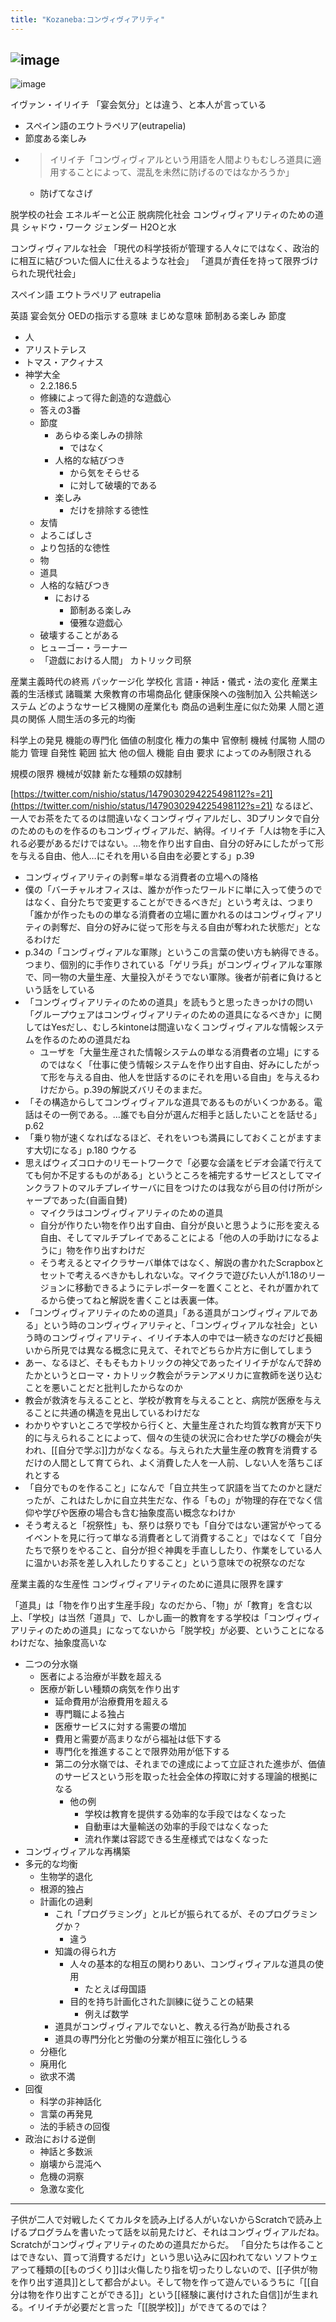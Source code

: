 ```yaml
---
title: "Kozaneba:コンヴィヴィアリティ"
---
```


![image](https://gyazo.com/0512d808ef160414683dc454db877c73/thumb/1000)
---

![image](https://gyazo.com/ecacabd129f0a27df63b02ad8b3ba7f7/thumb/1000)

イヴァン・イリイチ
「宴会気分」とは違う、と本人が言っている
- スペイン語のエウトラペリア(eutrapelia)
- 節度ある楽しみ
- > イリイチ「コンヴィヴィアルという用語を人間よりもむしろ道具に適用することによって、混乱を未然に防げるのではなかろうか」
    - 防げてなさげ

脱学校の社会
エネルギーと公正
脱病院化社会
コンヴィヴィアリティのための道具
シャドウ・ワーク
ジェンダー
H2Oと水

コンヴィヴィアルな社会
「現代の科学技術が管理する人々にではなく、政治的に相互に結びついた個人に仕えるような社会」
「道具が責任を持って限界づけられた現代社会」

スペイン語
エウトラペリア
eutrapelia

英語
宴会気分
OEDの指示する意味
まじめな意味
節制ある楽しみ
節度
- 人
- アリストテレス
- トマス・アクィナス
- 神学大全
    - 2.2.186.5
    - 修練によって得た創造的な遊戯心
    - 答えの3番
    - 節度
        - あらゆる楽しみの排除
            - ではなく
        - 人格的な結びつき
            - から気をそらせる
            - に対して破壊的である
        - 楽しみ
            - だけを排除する徳性
    - 友情
    - よろこばしさ
    - より包括的な徳性
    - 物
    - 道具
    - 人格的な結びつき
        - における
            - 節制ある楽しみ
            - 優雅な遊戯心
    - 破壊することがある
    - ヒューゴー・ラーナー
    - 「遊戯における人間」
カトリック司祭

産業主義時代の終焉
パッケージ化
学校化
言語・神話・儀式・法の変化
産業主義的生活様式
諸職業
大衆教育の市場商品化
健康保険への強制加入
公共輸送システム
どのようなサービス機関の産業化も
商品の過剰生産に似た効果
人間と道具の関係
人間生活の多元的均衡

科学上の発見
機能の専門化
価値の制度化
権力の集中
官僚制
機械
付属物
人間の
能力
管理
自発性
範囲
拡大
他の個人
機能
自由
要求
によってのみ制限される

規模の限界
機械が奴隷
新たな種類の奴隷制

[https://twitter.com/nishio/status/1479030294225498112?s=21](https://twitter.com/nishio/status/1479030294225498112?s=21)
なるほど、一人でお茶をたてるのは間違いなくコンヴィヴィアルだし、3Dプリンタで自分のためのものを作るのもコンヴィヴィアルだ、納得。イリイチ「人は物を手に入れる必要があるだけではない。…物を作り出す自由、自分の好みにしたがって形を与える自由、他人…にそれを用いる自由を必要とする」p.39
- コンヴィヴィアリティの剥奪=単なる消費者の立場への降格
- 僕の「バーチャルオフィスは、誰かが作ったワールドに単に入って使うのではなく、自分たちで変更することができるべきだ」という考えは、つまり「誰かが作ったものの単なる消費者の立場に置かれるのはコンヴィヴィアリティの剥奪だ、自分の好みに従って形を与える自由が奪われた状態だ」となるわけだ
- p.34の「コンヴィヴィアルな軍隊」というこの言葉の使い方も納得できる。つまり、個別的に手作りされている「ゲリラ兵」がコンヴィヴィアルな軍隊で、同一物の大量生産、大量投入がそうでない軍隊。後者が前者に負けるという話をしている
- 「コンヴィヴィアリティのための道具」を読もうと思ったきっかけの問い「グループウェアはコンヴィヴィアリティのための道具になるべきか」に関してはYesだし、むしろkintoneは間違いなくコンヴィヴィアルな情報システムを作るのための道具だね
    - ユーザを「大量生産された情報システムの単なる消費者の立場」にするのではなく「仕事に使う情報システムを作り出す自由、好みにしたがって形を与える自由、他人を世話するのにそれを用いる自由」を与えるわけだから。p.39の解説ズバリそのままだ。
- 「その構造からしてコンヴィヴィアルな道具であるものがいくつかある。電話はその一例である。…誰でも自分が選んだ相手と話したいことを話せる」p.62
- 「乗り物が速くなればなるほど、それをいつも満員にしておくことがますます大切になる」p.180 ウケる
- 思えばウィズコロナのリモートワークで「必要な会議をビデオ会議で行えてても何か不足するものがある」というところを補完するサービスとしてマインクラフトのマルチプレイサーバに目をつけたのは我ながら目の付け所がシャープであった(自画自賛)
    - マイクラはコンヴィヴィアリティのための道具
    - 自分が作りたい物を作り出す自由、自分が良いと思うように形を変える自由、そしてマルチプレイであることによる「他の人の手助けになるように」物を作り出すわけだ
    - そう考えるとマイクラサーバ単体ではなく、解説の書かれたScrapboxとセットで考えるべきかもしれないな。マイクラで遊びたい人が1.18のリージョンに移動できるようにテレポーターを置くことと、それが置かれてるから使ってねと解説を書くことは表裏一体。
- 「コンヴィヴィアリティのための道具」「ある道具がコンヴィヴィアルである」という時のコンヴィヴィアリティと、「コンヴィヴィアルな社会」という時のコンヴィヴィアリティ、イリイチ本人の中では一続きなのだけど長細いから所見では異なる概念に見えて、それでどちらか片方に倒してしまう
- あー、なるほど、そもそもカトリックの神父であったイリイチがなんで辞めたかというとローマ・カトリック教会がラテンアメリカに宣教師を送り込むことを悪いことだと批判したからなのか
- 教会が救済を与えることと、学校が教育を与えることと、病院が医療を与えることに共通の構造を見出しているわけだな
- わかりやすいところで学校から行くと、大量生産された均質な教育が天下り的に与えられることによって、個々の生徒の状況に合わせた学びの機会が失われ、[[自分で学ぶ]]力がなくなる。与えられた大量生産の教育を消費するだけの人間として育てられ、よく消費した人を一人前、しない人を落ちこぼれとする
- 「自分でものを作ること」になんで「自立共生って訳語を当てたのかと謎だったが、これはたしかに自立共生だな、作る「もの」が物理的存在でなく信仰や学びや医療の場合も含む抽象度高い概念なわけか
- そう考えると「祝祭性」も、祭りは祭りでも「自分ではない運営がやってるイベントを見に行って単なる消費者として消費すること」ではなくて「自分たちで祭りをやること、自分が担ぐ神輿を手直ししたり、作業をしている人に温かいお茶を差し入れしたりすること」という意味での祝祭なのだな

産業主義的な生産性
コンヴィヴィアリティのために道具に限界を課す

「道具」は「物を作り出す生産手段」なのだから、「物」が「教育」を含む以上、「学校」は当然「道具」で、しかし画一的教育をする学校は「コンヴィヴィアリティのための道具」になってないから「脱学校」が必要、ということになるわけだな、抽象度高いな


- 二つの分水嶺
    - 医者による治療が半数を超える
    - 医療が新しい種類の病気を作り出す
        - 延命費用が治療費用を超える
        - 専門職による独占
        - 医療サービスに対する需要の増加
        - 費用と需要が高まりながら福祉は低下する
        - 専門化を推進することで限界効用が低下する
        - 第二の分水嶺では、それまでの達成によって立証された進歩が、価値のサービスという形を取った社会全体の搾取に対する理論的根拠になる
            - 他の例
                - 学校は教育を提供する効率的な手段ではなくなった
                - 自動車は大量輸送の効率的手段ではなくなった
                - 流れ作業は容認できる生産様式ではなくなった
- コンヴィヴィアルな再構築
- 多元的な均衡
    - 生物学的退化
    - 根源的独占
    - 計画化の過剰
        - これ「プログラミング」とルビが振られてるが、そのプログラミングか？
            - 違う
        - 知識の得られ方
            - 人々の基本的な相互の関わりあい、コンヴィヴィアルな道具の使用
                - たとえば母国語
            - 目的を持ち計画化された訓練に従うことの結果
                - 例えば数学
        - 道具がコンヴィヴィアルでないと、教える行為が助長される
        - 道具の専門分化と労働の分業が相互に強化しうる
    - 分極化
    - 廃用化
    - 欲求不満
- 回復
    - 科学の非神話化
    - 言葉の再発見
    - 法的手続きの回復
- 政治における逆倒
    - 神話と多数派
    - 崩壊から混沌へ
    - 危機の洞察
    - 急激な変化

---
子供が二人で対戦したくてカルタを読み上げる人がいないからScratchで読み上げるプログラムを書いたって話を以前見たけど、それはコンヴィヴィアルだね。Scratchがコンヴィヴィアリティのための道具だからだ。
「自分たちは作ることはできない、買って消費するだけ」という思い込みに囚われてない
ソフトウェアって種類の[[ものづくり]]は火傷したり指を切ったりしないので、[[子供が物を作り出す道具]]として都合がよい。そして物を作って遊んでいるうちに「[[自分は物を作り出すことができる]]」という[[経験に裏付けされた自信]]が生まれる。イリイチが必要だと言った「[[脱学校]]」ができてるのでは？
